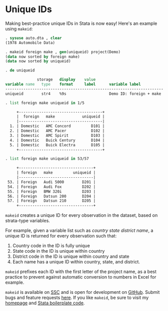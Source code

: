 # Unique IDs

Making best-practice unique IDs in Stata is now easy! Here's an example using `makeid`:

```stata
. sysuse auto.dta , clear
(1978 Automobile Data)

. makeid foreign make , gen(uniqueid) project(Demo)
(data now sorted by foreign make)
(data now sorted by uniqueid)

. de uniqueid

              storage   display    value
variable name   type    format     label      variable label
----------------------------------------------------------------------
uniqueid        str4    %9s                   Demo ID: foreign + make

. list foreign make uniqueid in 1/5

     +-------------------------------------+
     |  foreign   make            uniqueid |
     |-------------------------------------|
  1. | Domestic   AMC Concord         D101 |
  2. | Domestic   AMC Pacer           D102 |
  3. | Domestic   AMC Spirit          D103 |
  4. | Domestic   Buick Century       D104 |
  5. | Domestic   Buick Electra       D105 |
     +-------------------------------------+

. list foreign make uniqueid in 53/57

     +---------------------------------+
     | foreign   make         uniqueid |
     |---------------------------------|
 53. | Foreign   Audi 5000        D201 |
 54. | Foreign   Audi Fox         D202 |
 55. | Foreign   BMW 320i         D203 |
 56. | Foreign   Datsun 200       D204 |
 57. | Foreign   Datsun 210       D205 |
     +---------------------------------+
```

`makeid` creates a unique ID for every observation in the dataset, based on strata-type variables.

For example, given a variable list such as _country state district name_, a unique ID is returned for every observation such that:

1. Country code in the ID is fully unique
2. State code in the ID is unique within country
3. District code in the ID is unique within country and state
4. Each name has a unique ID within country, state, and district.

`makeid` prefixes each ID with the first letter of the project name, as a best practice to prevent against automatic conversion to numbers in Excel for example.


`makeid` is available on [SSC](https://ideas.repec.org/c/boc/bocode/s458590.html) and is open for development on [GitHub](https://github.com/bbdaniels/makeid). Submit bugs and feature requests [here](https://github.com/bbdaniels/makeid/issues). If you like `makeid`, be sure to visit my [homepage](http://bbdaniels.github.io) and [Stata boilerplate code](https://gist.github.com/bbdaniels/a3c9f9416f1d16d6f3c6e8cf371f1d89).
